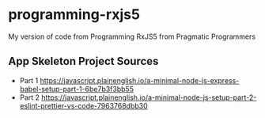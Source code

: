 # programming-rxjs5
My version of code from Programming RxJS5 from Pragmatic Programmers

## App Skeleton Project Sources
- Part 1 https://javascript.plainenglish.io/a-minimal-node-js-express-babel-setup-part-1-6be7b3f3bb55
- Part 2 https://javascript.plainenglish.io/a-minimal-node-js-setup-part-2-eslint-prettier-vs-code-7963768dbb30


